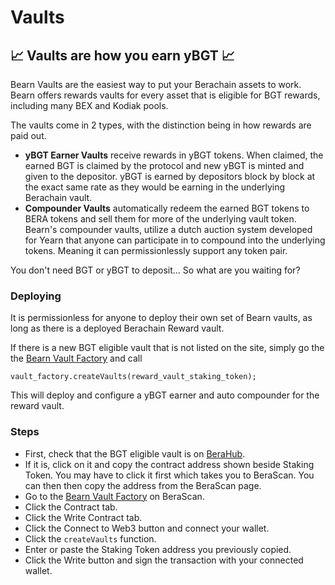 # Vaults

## :chart_with_upwards_trend: Vaults are how you earn yBGT :chart_with_upwards_trend:

Bearn Vaults are the easiest way to put your Berachain assets to work. Bearn offers rewards vaults for every asset that is eligible for BGT rewards, including many BEX and Kodiak pools.

The vaults come in 2 types, with the distinction being in how rewards are paid out.

- **yBGT Earner Vaults** receive rewards in yBGT tokens. When claimed, the earned BGT is claimed by the protocol and new yBGT is minted and given to the depositor. yBGT is earned by depositors block by block at the exact same rate as they would be earning in the underlying Berachain vault.
- **Compounder Vaults** automatically redeem the earned BGT tokens to BERA tokens and sell them for more of the underlying vault token. Bearn's compounder vaults, utilize a dutch auction system developed for Yearn that anyone can participate in to compound into the underlying tokens. Meaning it can permissionlessly support any token pair.

You don't need BGT or yBGT to deposit... So what are you waiting for?

### Deploying

It is permissionless for anyone to deploy their own set of Bearn vaults, as long as there is a deployed Berachain Reward vault.

If there is a new BGT eligible vault that is not listed on the site, simply go the the [Bearn Vault Factory](https://berascan.com/address/0x99e44F4eE2f9ee7a257C952fc83EE70697f1a362) and call

```
vault_factory.createVaults(reward_vault_staking_token);
```

This will deploy and configure a yBGT earner and auto compounder for the reward vault.

### Steps
- First, check that the BGT eligible vault is on [BeraHub](https://hub.berachain.com/vaults/).
- If it is, click on it and copy the contract address shown beside Staking Token. You may have to click it first which takes you to BeraScan. You can then then copy the address from the BeraScan page.
- Go to the [Bearn Vault Factory](https://berascan.com/address/0x99e44F4eE2f9ee7a257C952fc83EE70697f1a362) on BeraScan.
- Click the Contract tab.
- Click the Write Contract tab.
- Click the Connect to Web3 button and connect your wallet.
- Click the `createVaults` function.
- Enter or paste the Staking Token address you previously copied.
- Click the Write button and sign the transaction with your connected wallet.
